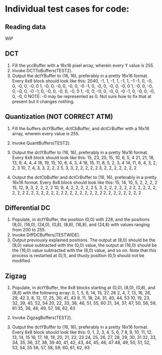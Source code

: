 # Individual test cases for code:

## Reading data
WIP

## DCT
1. Fill the yccBuffer with a 16x16 pixel array, wherein every Y value is 255. 
2. Invoke DCTToBuffers(TEST2). 
3. Output the dctYBuffer to (16, 16), preferably in a pretty 16x16 format. Every 8x8 block should look like this:
2040, -1, 1, -1, 1, -1, 1, -1
-1, 0, -0, 0, -0, 0, -0, 0
1, -0, 0, -0, 0, -0, 0, -0
-1, 0, -0, 0, -0, 0, -0, 0
1, -0, 0, -0, 0, -0, 0, -0
-1, 0, -0, 0, -0, 0, -0, 0
1, -0, 0, -0, 0, -0, 0, -0
-1, 0, -0, 0, -0, 0, -0, 0
NOTE: -0 may be represented as 0. Not sure how to fix that at present but it changes nothing.

## Quantization (NOT CORRECT ATM)
1. Fill the buffers dctYBuffer, dctCbBuffer, and dctCrBuffer with a 16x16 array, wherein every value is 255.
2. Invoke QuantBuffers(TEST2).
3. Output the dctYBuffer to (16, 16), preferably in a pretty 16x16 format. Every 8x8 block should look like this:
15, 23, 25, 15, 10, 6, 5, 4
21, 21, 18, 13,  9, 4, 4, 4
18, 19, 15, 10,  6, 4, 3, 4
18, 15, 11,  8,  5, 2, 3, 4
14, 11,  6,  4,  3, 2, 2, 3
10,  7,  4,  3,  3, 2, 2, 2
5,   3,  3,  2,  2, 2, 2, 2
3,   2,  2,  2,  2, 2, 2, 2

4. Output the dctCbBuffer and dctCrBuffer to (16, 16), preferably in a pretty 16x16 format. Every 8x8 block should look like this:
15, 14, 10, 5, 2, 2, 2, 2
15, 12,  9, 3, 2, 2, 2, 2
10,  9,  4, 2, 2, 2, 2, 2
5,   3,  2, 2, 2, 2, 2, 2
2,   2,  2, 2, 2, 2, 2, 2
2,   2,  2, 2, 2, 2, 2, 2
2,   2,  2, 2, 2, 2, 2, 2
2,   2,  2, 2, 2, 2, 2, 2

## Differential DC
1. Populate, in dctYBuffer, the position (0,0) with 228, and the positions (8,0), (16,0), (24,0), (0,8), (8,8), (16,8), and (24,8) with values ranging from 200 to 255.
2. Invoke DiffDCBuffers(TESTWIDE). 
3. Output previously explained positions. The output at (8,0) should be the (8,0) value subtracted with the (0,0) value, the output at (16,0) should be the (16,0) value subtracted with the (8,0) value, and so on. Note that this process is restarted at (0,1), and thusly position (0,1) should not be modified.

## Zigzag
1. Populate, in dctYBuffer, the 8x8 blocks starting at (0,0), (8,0), (0,8), and (8,8) with the following array:
0,   1,  5,  6, 14, 15, 27, 28
2,   4,  7, 13, 16, 26, 29, 42
3,   8, 12, 17, 25, 30, 41, 43
9,  11, 18, 24, 31, 40, 44, 53
10, 19, 23, 32, 39, 45, 52, 54
20, 22, 33, 38, 46, 51, 55, 60
21, 34, 37, 47, 50, 56, 59, 61
35, 36, 48, 49, 57, 58, 62, 63

2. Invoke ZigzagBuffers(TEST2).
3. Output the dctYBuffer to (16, 16), preferably in a pretty 16x16 format. Every 8x8 block should look like this:
0,   1,  2,  3,  4,  5,  6,  7
8,   9, 10, 11, 12, 13, 14, 15
16, 17, 18, 19, 20, 21, 22, 23
24, 25, 26, 27, 28, 29, 30, 31
32, 33, 34, 35, 36, 37, 38, 39
40, 41, 42, 43, 44, 45, 46, 47
48, 49, 50, 51, 52, 53, 54, 55
56, 57, 58, 59, 60, 61, 62, 63